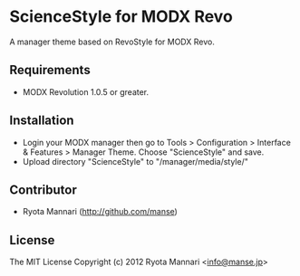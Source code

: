 # ScienceStyle for MODX Revo

A manager theme based on RevoStyle for MODX Revo.

## Requirements

 * MODX Revolution 1.0.5 or greater.

## Installation

 * Login your MODX manager then go to Tools > Configuration > Interface & Features > Manager Theme. Choose "ScienceStyle" and save.
 * Upload directory "ScienceStyle" to "/manager/media/style/"

## Contributor

 * Ryota Mannari (http://github.com/manse)

## License 

The MIT License
Copyright (c) 2012 Ryota Mannari &lt;info@manse.jp&gt;

